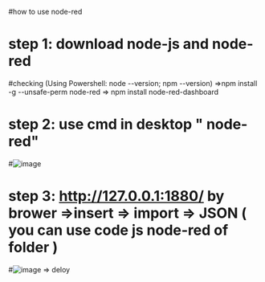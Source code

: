 #how to use node-red 
# step 1: download node-js and node-red 
#checking (Using Powershell: node --version; npm --version) =>npm install -g --unsafe-perm node-red => npm install node-red-dashboard

# step 2: use cmd in desktop " node-red" 
#![image](https://github.com/user-attachments/assets/2de5a648-268c-41be-a37b-9b43004855f2)

# step 3: http://127.0.0.1:1880/ by brower =>insert => import => JSON ( you can use code js node-red of folder )
#![image](https://github.com/user-attachments/assets/3e289aec-855c-48aa-9282-9dff65260ea0) => deloy 

